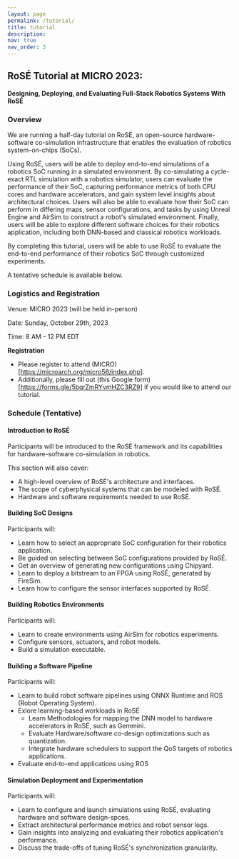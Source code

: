 ```yaml
---
layout: page
permalink: /tutorial/
title: tutorial 
description: 
nav: true
nav_order: 3
---
```


## RoSÉ Tutorial at MICRO 2023:
**Designing, Deploying, and Evaluating Full-Stack Robotics Systems With RoSÉ**

### Overview
We are running a half-day tutorial on RoSÉ, an open-source hardware-software co-simulation infrastructure that enables the evaluation of robotics system-on-chips (SoCs). 

Using RoSÉ, users will be able to deploy end-to-end simulations of a robotics SoC running in a simulated environment. By co-simulating a cycle-exact RTL simulation with a robotics simulator, users can evaluate the performance of their SoC, capturing performance metrics of both CPU cores and hardware accelerators, and gain system level insights about architectural choices. Users will also be able to evaluate how their SoC can perform in differing maps, sensor configurations, and tasks by using Unreal Engine and AirSim to construct a robot's simulated environment. Finally, users will be able to explore different software choices for their robotics application, including both DNN-based and classical robotics workloads. 

By completing this tutorial, users will be able to use RoSÉ to evaluate the end-to-end performance of their robotics SoC through customized experiments.

A tentative schedule is available below.

### Logistics and Registration

Venue: MICRO 2023 (will be held in-person)

Date: Sunday, October 29th, 2023

Time: 8 AM - 12 PM EDT

**Registration**
- Please register to attend (MICRO)[https://microarch.org/micro56/index.php].
- Additionally, please fill out (this Google form)[https://forms.gle/5bqrZmRYvmHZC3RZ9] if you would like to attend our tutorial.

### Schedule (Tentative)

#### Introduction to RoSÉ
Participants will be introduced to the RoSÉ framework and its capabilities for hardware-software co-simulation in robotics.

This section will also cover:
- A high-level overview of RoSÉ's architecture and interfaces.
- The scope of cyberphysical systems that can be modeled with RoSÉ.
- Hardware and software requirements needed to use RoSÉ.

#### Building SoC Designs
Participants will:
- Learn how to select an appropriate SoC configuration for their robotics application.
- Be guided on selecting between SoC configurations provided by RoSÉ.
- Get an overview of generating new configurations using Chipyard.
- Learn to deploy a bitstream to an FPGA using RoSÉ, generated by FireSim.
- Learn how to configure the sensor interfaces supported by RoSÉ.

#### Building Robotics Environments
Participants will:
- Learn to create environments using AirSim for robotics experiments.
- Configure sensors, actuators, and robot models.
- Build a simulation executable.

#### Building a Software Pipeline
Participants will:
- Learn to build robot software pipelines using ONNX Runtime and ROS (Robot Operating System).
- Exlore learning-based workloads in RoSÉ
    - Learn Methodologies for mapping the DNN model to hardware accelerators in RoSÉ, such as Gemmini.
    - Evaluate Hardware/software co-design optimizations such as quantization.
    - Integrate hardware schedulers to support the QoS targets of robotics applications.
- Evaluate end-to-end applications using ROS

#### Simulation Deployment and Experimentation
Participants will:
- Learn to configure and launch simulations using RoSÉ, evaluating hardware and software design-spces.
- Extract architectural performance metrics and robot sensor logs.
- Gain insights into analyzing and evaluating their robotics application's performance.
- Discuss the trade-offs of tuning RoSÉ's synchronization granularity.


